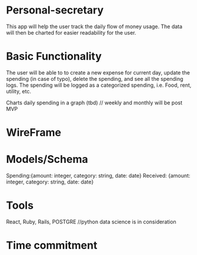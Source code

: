 # Personal-secretary

 This app will help the user track the daily flow of money usage.
 The data will then be charted for easier readability for the user. 
 
 # Basic Functionality
 The user will be able to to create a new expense for current day, update the spending (in case of typo), delete the spending, and see all the spending logs.
 The spending will be logged as a categorized spending, i.e. Food, rent, utility, etc. 
 
 Charts daily spending in a graph (tbd) // weekly and monthly will be post MVP
 
 # WireFrame
 
 # Models/Schema
 Spending:{amount: integer, category: string, date: date}
 Received: {amount: integer, category: string, date: date}
 
 # Tools
 React, Ruby, Rails, POSTGRE //python data science is in consideration
 
 # Time commitment

